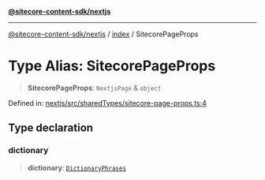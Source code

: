 [**@sitecore-content-sdk/nextjs**](../../README.md)

***

[@sitecore-content-sdk/nextjs](../../README.md) / [index](../README.md) / SitecorePageProps

# Type Alias: SitecorePageProps

> **SitecorePageProps**: `NextjsPage` & `object`

Defined in: [nextjs/src/sharedTypes/sitecore-page-props.ts:4](https://github.com/Sitecore/xmc-jss-dev/blob/a6b3d5b2c7726b1cbe6e3e80168fe00fbf6c98fd/packages/nextjs/src/sharedTypes/sitecore-page-props.ts#L4)

## Type declaration

### dictionary

> **dictionary**: [`DictionaryPhrases`](../interfaces/DictionaryPhrases.md)

